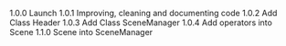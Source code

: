 1.0.0 Launch
1.0.1 Improving, cleaning and documenting code
1.0.2 Add Class Header
1.0.3 Add Class SceneManager
1.0.4 Add operators into Scene
1.1.0 Scene into SceneManager
